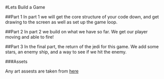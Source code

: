 #Lets Build a Game

##Part 1
In part 1 we will get the core structure of your code down, and get drawing to the screen as well as set up the game loop.

##Part 2
In part 2 we build on what we have so far. We get our player moving and able to fire!

##Part 3
In the final part, the return of the jedi for this game. We add some stars, an enemy ship, and a way to see if we hit the enemy.

###Assets

Any art assests are taken from [here](http://opengameart.org/content/spaceships-1)

